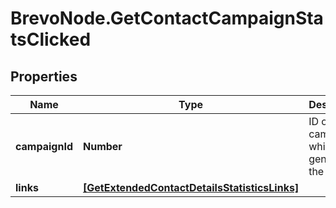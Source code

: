 # BrevoNode.GetContactCampaignStatsClicked

## Properties
Name | Type | Description | Notes
------------ | ------------- | ------------- | -------------
**campaignId** | **Number** | ID of the campaign which generated the event | 
**links** | [**[GetExtendedContactDetailsStatisticsLinks]**](GetExtendedContactDetailsStatisticsLinks.md) |  | 


